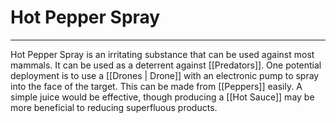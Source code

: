 # Hot Pepper Spray 
---
Hot Pepper Spray is an irritating substance that can be used against most mammals. It can be used as a deterrent against [[Predators]].
One potential deployment is to use a [[Drones | Drone]] with an electronic pump to spray into the face of the target. 
This can be made from [[Peppers]] easily. A simple juice would be effective, though producing a [[Hot Sauce]] may be more beneficial to reducing superfluous products. 